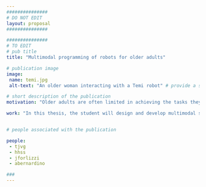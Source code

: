 ```yaml
---
###############
# DO NOT EDIT
layout: proposal
###############

###############
# TO EDIT
# pub title 
title: "Multimodal programming of robots for older adults"

# publication image
image: 
 name: temi.jpg
 alt-text: "An older woman interacting with a Temi robot" # provide a short description for the image #a11y

# short description of the publication
motivation: "Older adults are often limited in achieving the tasks they wish to do due to motor, sensorial, or cognitive decline. Technology, and particularly robots, are often created with stereotypical views of what older adults need: robots that try to promote exercise, phsyical or cognitive, are often deployed in care homes, as well as robots that connect older adults with their family, on the initiative of the latter."

work: "In this thesis, the student will design and develop multimodal scenarios where older adults control a Temi robot to achieve the tasks they wish. The student will explore different ways to enable control of the robot: voice, tangibles, or touch interfaces. Through these innovative interfaces, several scenarios will be developed: asking the robot to deliver something to a friend in a care home, controlling the robot remotely form the care home to enable communication with a grandson at home, among others. The work will be done in the context of a CMU Portugal project, in collaboration with CMU (USA), ISR (Tecnico, Portugal), and care homes in Lisbon and Setúbal."


# people associated with the publication

people:
 - tjvg
 - hhss
 - jforlizzi
 - abernardino

###
---
```

    